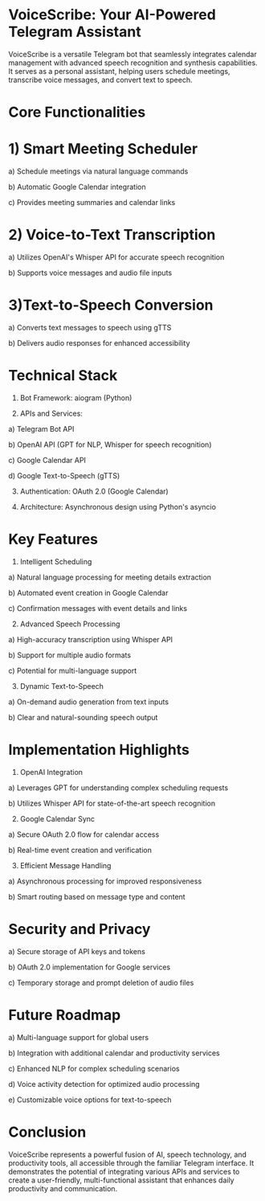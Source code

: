 # VoiceScribe: Your AI-Powered Telegram Assistant
VoiceScribe is a versatile Telegram bot that seamlessly integrates calendar management with advanced speech recognition and synthesis capabilities. It serves as a personal assistant, helping users schedule meetings, transcribe voice messages, and convert text to speech.

# Core Functionalities

# 1) Smart Meeting Scheduler

a) Schedule meetings via natural language commands

b) Automatic Google Calendar integration

c) Provides meeting summaries and calendar links


# 2) Voice-to-Text Transcription

a) Utilizes OpenAI's Whisper API for accurate speech recognition

b) Supports voice messages and audio file inputs


# 3)Text-to-Speech Conversion

a) Converts text messages to speech using gTTS

b) Delivers audio responses for enhanced accessibility



# Technical Stack

1) Bot Framework: aiogram (Python)

2) APIs and Services:

a) Telegram Bot API

b) OpenAI API (GPT for NLP, Whisper for speech recognition)

c) Google Calendar API

d) Google Text-to-Speech (gTTS)


3) Authentication: OAuth 2.0 (Google Calendar)
   
4) Architecture: Asynchronous design using Python's asyncio

# Key Features
1) Intelligent Scheduling

a) Natural language processing for meeting details extraction

b) Automated event creation in Google Calendar

c) Confirmation messages with event details and links

2) Advanced Speech Processing

a) High-accuracy transcription using Whisper API

b) Support for multiple audio formats

c) Potential for multi-language support

3) Dynamic Text-to-Speech

a) On-demand audio generation from text inputs

b) Clear and natural-sounding speech output

# Implementation Highlights

1) OpenAI Integration

a) Leverages GPT for understanding complex scheduling requests

b) Utilizes Whisper API for state-of-the-art speech recognition


2) Google Calendar Sync

a) Secure OAuth 2.0 flow for calendar access

b) Real-time event creation and verification


3) Efficient Message Handling

a) Asynchronous processing for improved responsiveness

b) Smart routing based on message type and content



# Security and Privacy

a) Secure storage of API keys and tokens

b) OAuth 2.0 implementation for Google services

c) Temporary storage and prompt deletion of audio files

# Future Roadmap

a) Multi-language support for global users

b) Integration with additional calendar and productivity services

c) Enhanced NLP for complex scheduling scenarios

d) Voice activity detection for optimized audio processing

e) Customizable voice options for text-to-speech

# Conclusion
VoiceScribe represents a powerful fusion of AI, speech technology, and productivity tools, all accessible through the familiar Telegram interface. It demonstrates the potential of integrating various APIs and services to create a user-friendly, multi-functional assistant that enhances daily productivity and communication.
